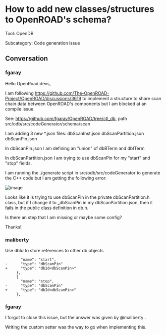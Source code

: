 # How to add new classes/structures to OpenROAD's schema?

Tool: OpenDB

Subcategory: Code generation issue

## Conversation

### fgaray
Hello OpenRoad devs,

I am following https://github.com/The-OpenROAD-Project/OpenROAD/discussions/3619 to implement a structure to share scan chain data between OpenROAD's components but I am blocked at an compile issue.

See: https://github.com/fgaray/OpenROAD/tree/ctl_db, path src/odb/src/codeGenerator/schema/scan

I am adding 3 new *.json files: dbScanInst.json dbScanPartition.json dbScanPin.json

In dbScanPin.json I am defining an "union" of dbBTerm and dbITerm

In dbScanPartition.json I am trying to use dbScanPin for my "start" and "stop" fields.


I am running the ./generate script in src/odb/src/codeGenerator to generate the C++ code but I am getting the following error:

![image](https://github.com/The-OpenROAD-Project/OpenROAD/assets/1619948/fc8774d8-b742-4407-86ef-e877d347f5d3)

Looks like it is trying to use dbScanPin in the private dbScanPartition.h class, but if I change it to _dbScanPin in my  dbScanPartition.json, then it fails in the public class definition in db.h.

Is there an step that I am missing or maybe some config?

Thanks!


### maliberty
Use dbId to store references to other db objects
```
       "name": "start",
-      "type": "dbScanPin"
+      "type": "dbId<dbScanPin>"
     },
     {
       "name": "stop",
-      "type": "dbScanPin"
+      "type": "dbId<dbScanPin>"
     },
```

### fgaray
I forgot to close this issue, but the answer was given by @maliberty .

Writing the custom setter was the way to go when implementing this.

